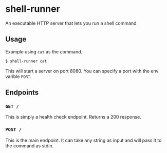 # shell-runner

An executable HTTP server that lets you run a shell command

## Usage

Example using `cat` as the command.

```bash
$ shell-runner cat
```

This will start a server on port 8080. You can specify a port with the env varible `PORT`.

## Endpoints

### `GET /`

This is simply a health check endpoint.
Returns a 200 response.

### `POST /`

This is the main endpoint. It can take any string as input and will pass it to the command as stdin.